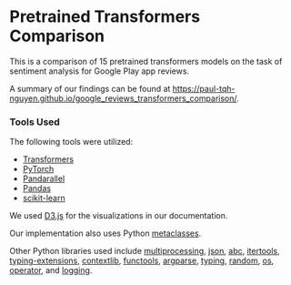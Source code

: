 # Pretrained Transformers Comparison

This is a comparison of 15 pretrained transformers models on the task of sentiment analysis for Google Play app reviews. 

A summary of our findings can be found at https://paul-tqh-nguyen.github.io/google_reviews_transformers_comparison/.

### Tools Used

The following tools were utilized:

- [Transformers](https://huggingface.co/transformers/)
- [PyTorch](https://pytorch.org/)
- [Pandarallel](https://github.com/nalepae/pandarallel)
- [Pandas](https://pandas.pydata.org/)
- [scikit-learn](https://scikit-learn.org/stable/)

We used [D3.js](https://d3js.org/) for the visualizations in our documentation.

Our implementation also uses Python [metaclasses](https://realpython.com/python-metaclasses/).

Other Python libraries used include [multiprocessing](https://docs.python.org/3/library/multiprocessing.html), [json](https://docs.python.org/3/library/json.html), [abc](https://docs.python.org/3/library/abc.html), [itertools](https://docs.python.org/3/library/itertools.html), [typing-extensions](https://pypi.org/project/typing-extensions/), [contextlib](https://docs.python.org/3/library/contextlib.html), [functools](https://docs.python.org/3/library/functools.html), [argparse](https://docs.python.org/3/library/argparse.html), [typing](https://docs.python.org/3/library/typing.html), [random](https://docs.python.org/3/library/random.html), [os](https://docs.python.org/3/library/os.html), [operator](https://docs.python.org/3/library/operator.html), and [logging](https://docs.python.org/3/library/logging.html).